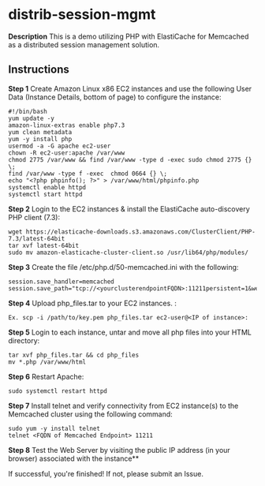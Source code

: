 # distrib-session-mgmt

**Description**
This is a demo utilizing PHP with ElastiCache for Memcached as a distributed session management solution. 
## Instructions
**Step 1**
Create Amazon Linux x86 EC2 instances and use the following User Data (Instance Details, bottom of page) to configure the instance:

```
#!/bin/bash
yum update -y
amazon-linux-extras enable php7.3
yum clean metadata
yum -y install php
usermod -a -G apache ec2-user
chown -R ec2-user:apache /var/www
chmod 2775 /var/www && find /var/www -type d -exec sudo chmod 2775 {} \;
find /var/www -type f -exec  chmod 0664 {} \;
echo "<?php phpinfo(); ?>" > /var/www/html/phpinfo.php
systemctl enable httpd
systemctl start httpd
```

**Step 2**
Login to the EC2 instances & install the ElastiCache auto-discovery PHP client (7.3):

```
wget https://elasticache-downloads.s3.amazonaws.com/ClusterClient/PHP-7.3/latest-64bit
tar xvf latest-64bit
sudo mv amazon-elasticache-cluster-client.so /usr/lib64/php/modules/
```

**Step 3**
Create the file /etc/php.d/50-memcached.ini with the following:

```
session.save_handler=memcached
session.save_path="tcp://<yourclusterendpointFQDN>:11211persistent=1&weight=1&timeout=1&retry_interval=15"
```

**Step 4**
Upload php_files.tar to your EC2 instances. :

```
Ex. scp -i /path/to/key.pem php_files.tar ec2-user@<IP of instance>:
```

**Step 5**
Login to each instance, untar and move all php files into your HTML directory:

```
tar xvf php_files.tar && cd php_files
mv *.php /var/www/html
```
    
**Step 6**
Restart Apache:

```
sudo systemctl restart httpd
```

**Step 7**
Install telnet and verify connectivity from EC2 instance(s) to the Memcached cluster using the following command:

```
sudo yum -y install telnet
telnet <FQDN of Memcached Endpoint> 11211
```

**Step 8**
Test the Web Server by visiting the public IP address (in your browser) associated with the instance**


If successful, you're finished! If not, please submit an Issue.
